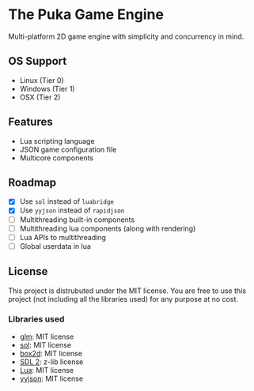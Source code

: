 # The Puka Game Engine

Multi-platform 2D game engine with simplicity and concurrency in mind.

## OS Support

- Linux (Tier 0)
- Windows (Tier 1)
- OSX (Tier 2)

## Features

- Lua scripting language
- JSON game configuration file
- Multicore components

## Roadmap

- [x] Use `sol` instead of `luabridge`
- [x] Use `yyjson` instead of `rapidjson`
- [ ] Multithreading built-in components
- [ ] Multithreading lua components (along with rendering)
- [ ] Lua APIs to multithreading
- [ ] Global userdata in lua

## License

This project is distrubuted under the MIT license. You are free to use this project (not including all the libraries used) for any purpose at no cost.

### Libraries used

- [glm](https://github.com/g-truc/glm): MIT license
- [sol](https://github.com/ThePhD/sol2): MIT license
- [box2d](https://github.com/erincatto/box2d): MIT license
- [SDL 2](https://www.libsdl.org): z-lib license
- [Lua](https://www.lua.org/): MIT license
- [yyjson](https://github.com/ibireme/yyjson): MIT license
